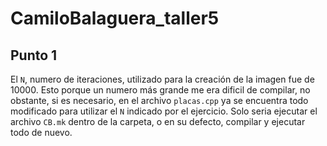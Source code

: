 # CamiloBalaguera_taller5
## Punto 1

El `N`, numero de iteraciones, utilizado para la creación de la imagen fue de 10000. Esto porque un numero más grande me era dificil de compilar, no obstante, si es necesario, en el archivo `placas.cpp` ya se encuentra todo modificado para utilizar el `N` indicado por el ejercicio. Solo seria ejecutar el archivo `CB.mk` dentro de la carpeta, o en su defecto, compilar y ejecutar todo de nuevo. 

